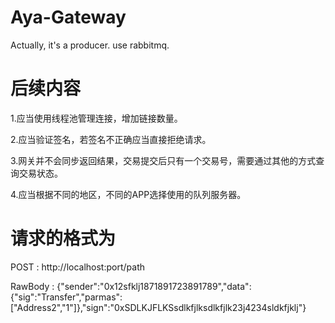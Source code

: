 # Aya-Gateway
Actually, it's a producer. use rabbitmq.

# 后续内容
1.应当使用线程池管理连接，增加链接数量。

2.应当验证签名，若签名不正确应当直接拒绝请求。

3.网关并不会同步返回结果，交易提交后只有一个交易号，需要通过其他的方式查询交易状态。

4.应当根据不同的地区，不同的APP选择使用的队列服务器。

# 请求的格式为

POST : http://localhost:port/path

RawBody : {"sender":"0x12sfklj1871891723891789","data":{"sig":"Transfer","parmas":["Address2","1"]},"sign":"0xSDLKJFLKSsdlkfjlksdlkfjlk23j4234sldkfjklj"}
